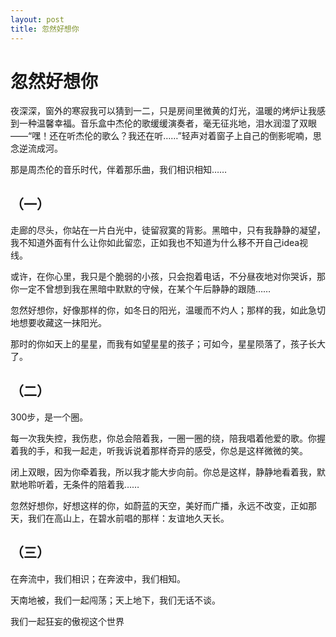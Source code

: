 ```yaml
---
layout: post
title: 忽然好想你
---
```



# 忽然好想你 #

夜深深，窗外的寒寂我可以猜到一二，只是房间里微黄的灯光，温暖的烤炉让我感到一种温馨幸福。音乐盒中杰伦的歌缓缓演奏者，毫无征兆地，泪水润湿了双眼——“嘿！还在听杰伦的歌么？我还在听……”轻声对着窗子上自己的倒影呢喃，思念逆流成河。

那是周杰伦的音乐时代，伴着那乐曲，我们相识相知……

## （一） ##

走廊的尽头，你站在一片白光中，徒留寂寞的背影。黑暗中，只有我静静的凝望，我不知道外面有什么让你如此留恋，正如我也不知道为什么移不开自己idea视线。

或许，在你心里，我只是个脆弱的小孩，只会抱着电话，不分昼夜地对你哭诉，那你一定不曾想到我在黑暗中默默的守候，在某个午后静静的跟随……

忽然好想你，好像那样的你，如冬日的阳光，温暖而不灼人；那样的我，如此急切地想要收藏这一抹阳光。

那时的你如天上的星星，而我有如望星星的孩子；可如今，星星陨落了，孩子长大了。

## （二） ##

300步，是一个圈。

每一次我失控，我伤悲，你总会陪着我，一圈一圈的绕，陪我唱着他爱的歌。你握着我的手，和我一起走，听我诉说着那样奇异的感受，你总是这样微微的笑。

闭上双眼，因为你牵着我，所以我才能大步向前。你总是这样，静静地看着我，默默地聆听着，无条件的陪着我……

忽然好想你，好想这样的你，如蔚蓝的天空，美好而广播，永远不改变，正如那天，我们在高山上，在碧水前唱的那样：友谊地久天长。

## （三） ##

在奔流中，我们相识；在奔波中，我们相知。

天南地被，我们一起闯荡；天上地下，我们无话不谈。

我们一起狂妄的傲视这个世界

